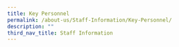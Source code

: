 ```yaml
---
title: Key Personnel
permalink: /about-us/Staff-Information/Key-Personnel/
description: ""
third_nav_title: Staff Information
---
```

